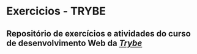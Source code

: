 # Exercicios - TRYBE

## Repositório de exercícios e atividades do curso de desenvolvimento Web da [_Trybe_](https://www.betrybe.com/)
